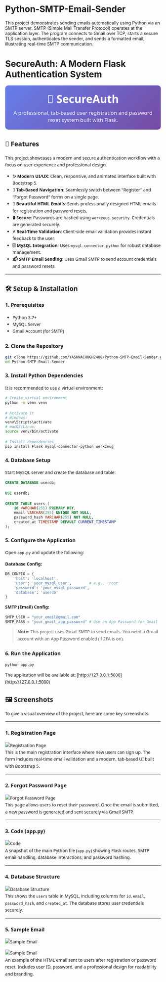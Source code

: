 # Python-SMTP-Email-Sender
This project demonstrates sending emails automatically using Python via an SMTP server. SMTP (Simple Mail Transfer Protocol) operates at the application layer. The program connects to Gmail over TCP, starts a secure TLS session, authenticates the sender, and sends a formatted email, illustrating real-time SMTP communication.

# SecureAuth: A Modern Flask Authentication System

<div style="font-family: 'Segoe UI', Tahoma, Geneva, Verdana, sans-serif; padding: 20px; background: linear-gradient(135deg, #667eea 0%, #764ba2 100%); border-radius: 10px; color: white; text-align: center; margin-bottom: 30px;">
    <h1 style="margin: 0; font-size: 2.5em; font-weight: 700;">🚀 SecureAuth</h1>
    <p style="margin: 10px 0 0 0; font-size: 1.2em; opacity: 0.9;">A professional, tab-based user registration and password reset system built with Flask.</p>
</div>

<div style="font-family: 'Segoe UI', Tahoma, Geneva, Verdana, sans-serif; line-height: 1.6;">

## 🌟 Features

This project showcases a modern and secure authentication workflow with a focus on user experience and professional design.

- **✨ Modern UI/UX**: Clean, responsive, and animated interface built with Bootstrap 5.
- **🔄 Tab-Based Navigation**: Seamlessly switch between "Register" and "Forgot Password" forms on a single page.
- **📧 Beautiful HTML Emails**: Sends professionally designed HTML emails for registration and password resets.
- **🔒 Secure**: Passwords are hashed using `werkzeug.security`. Credentials are generated securely.
- **⚡ Real-Time Validation**: Client-side email validation provides instant feedback to the user.
- **🗄️ MySQL Integration**: Uses `mysql-connector-python` for robust database management.
- **📬 SMTP Email Sending**: Uses Gmail SMTP to send account credentials and password resets.

---

## 🛠️ Setup & Installation

### 1. Prerequisites

- Python 3.7+
- MySQL Server
- Gmail Account (for SMTP)

### 2. Clone the Repository

```bash
git clone https://github.com/YASHNACHUGH2408/Python-SMTP-Email-Sender.git
cd Python-SMTP-Email-Sender
````

### 3. Install Python Dependencies

It is recommended to use a virtual environment:

```bash
# Create virtual environment
python -m venv venv

# Activate it
# Windows:
venv\Scripts\activate
# macOS/Linux:
source venv/bin/activate

# Install dependencies
pip install Flask mysql-connector-python werkzeug
```

### 4. Database Setup

Start MySQL server and create the database and table:

```sql
CREATE DATABASE userdb;

USE userdb;

CREATE TABLE users (
    id VARCHAR(255) PRIMARY KEY,
    email VARCHAR(255) UNIQUE NOT NULL,
    password_hash VARCHAR(255) NOT NULL,
    created_at TIMESTAMP DEFAULT CURRENT_TIMESTAMP
);
```

### 5. Configure the Application

Open `app.py` and update the following:

**Database Config:**

```python
DB_CONFIG = {
    'host': 'localhost',
    'user': 'your_mysql_user',        # e.g., 'root'
    'password': 'your_mysql_password',
    'database': 'userdb'
}
```

**SMTP (Email) Config:**

```python
SMTP_USER = "your_email@gmail.com"
SMTP_PASS = "your_gmail_app_password" # Use an App Password for Gmail
```

> **Note:** This project uses Gmail SMTP to send emails. You need a Gmail account with an App Password enabled (if 2FA is on).

### 6. Run the Application

```bash
python app.py
```

The application will be available at: [http://127.0.0.1:5000](http://127.0.0.1:5000)

## 🖼️ Screenshots

To give a visual overview of the project, here are some key screenshots:

---

### 1. Registration Page
![Registration Page](screenshots/register.png)  
This is the main registration interface where new users can sign up. The form includes real-time email validation and a modern, tab-based UI built with Bootstrap 5.

---

### 2. Forgot Password Page
![Forgot Password Page](screenshots/forgot.png)  
This page allows users to reset their password. Once the email is submitted, a new password is generated and sent securely via Gmail SMTP.

---

### 3. Code (app.py)
![Code](screenshots/code.png)  
A snapshot of the main Python file (`app.py`) showing Flask routes, SMTP email handling, database interactions, and password hashing.

---

### 4. Database Structure
![Database Structure](screenshots/database.png)  
This shows the `users` table in MySQL, including columns for `id`, `email`, `password_hash`, and `created_at`. The database stores user credentials securely.


---

### 5. Sample Email
![Sample Email](screenshots/email.png) 

![Sample Email](screenshots/email2.png)  
An example of the HTML email sent to users after registration or password reset. Includes user ID, password, and a professional design for readability and branding.
